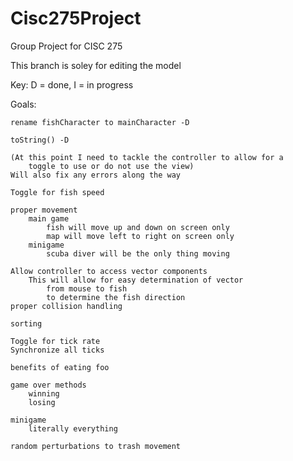 # Cisc275Project
Group Project for CISC 275

This branch is soley for editing the model

Key: D = done, I = in progress

Goals:

    rename fishCharacter to mainCharacter -D
    
    toString() -D
    
    (At this point I need to tackle the controller to allow for a 
        toggle to use or do not use the view)
    Will also fix any errors along the way
    
    Toggle for fish speed
    
    proper movement
        main game
            fish will move up and down on screen only
            map will move left to right on screen only
        minigame
            scuba diver will be the only thing moving
    
    Allow controller to access vector components
        This will allow for easy determination of vector
            from mouse to fish
            to determine the fish direction
    proper collision handling
    
    sorting
   
    Toggle for tick rate
    Synchronize all ticks
    
    benefits of eating foo
    
    game over methods
        winning
        losing
    
    minigame
        literally everything
    
    random perturbations to trash movement

